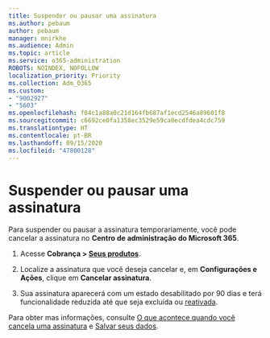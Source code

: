 ```yaml
---
title: Suspender ou pausar uma assinatura
ms.author: pebaum
author: pebaum
manager: mnirkhe
ms.audience: Admin
ms.topic: article
ms.service: o365-administration
ROBOTS: NOINDEX, NOFOLLOW
localization_priority: Priority
ms.collection: Adm_O365
ms.custom:
- "9002927"
- "5603"
ms.openlocfilehash: f04c1a88a0c21d164fb687af1ecd2546a89601f8
ms.sourcegitcommit: c6692ce0fa1358ec3529e59ca0ecdfdea4cdc759
ms.translationtype: HT
ms.contentlocale: pt-BR
ms.lasthandoff: 09/15/2020
ms.locfileid: "47800128"
---
```

# <a name="suspend-or-pause-a-subscription"></a>Suspender ou pausar uma assinatura

Para suspender ou pausar a assinatura temporariamente, você pode cancelar a assinatura no **Centro de administração do Microsoft 365**.

1. Acesse **Cobrança > [Seus produtos](https://go.microsoft.com/fwlink/p/?linkid=842054)**.

2. Localize a assinatura que você deseja cancelar e, em **Configurações e Ações**, clique em **Cancelar assinatura**.

3. Sua assinatura aparecerá com um estado desabilitado por 90 dias e terá funcionalidade reduzida até que seja excluída ou [reativada](https://docs.microsoft.com/microsoft-365/commerce/subscriptions/reactivate-your-subscription?view=o365-worldwide).

Para obter mas informações, consulte [O que acontece quando você cancela uma assinatura](https://docs.microsoft.com/microsoft-365/commerce/subscriptions/cancel-your-subscription?view=o365-worldwide#what-happens-when-you-cancel-a-subscription) e [Salvar seus dados](https://go.microsoft.com/fwlink/p/?linkid=842054).
